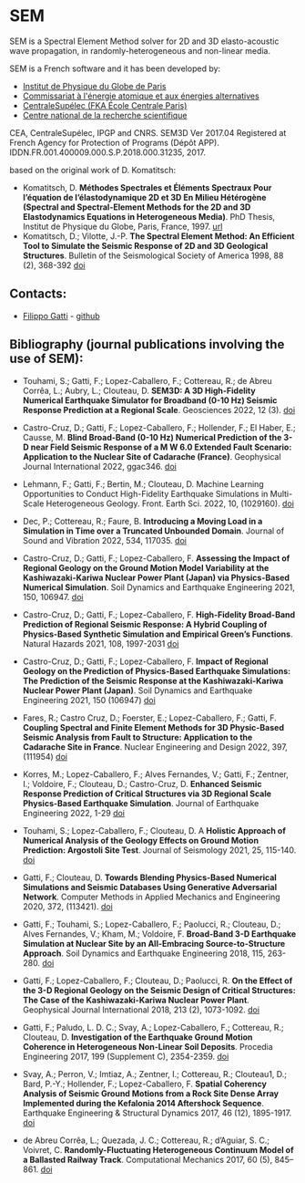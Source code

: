 # SEM

SEM is a Spectral Element Method solver for 2D and 3D elasto-acoustic wave propagation, in randomly-heterogeneous and non-linear media.

SEM is a French software and it has been developed by:
- [Institut de Physique du Globe de Paris](https://www.ipgp.fr)
- [Commissariat à l'énergie atomique et aux énergies alternatives](https://www.cea.fr/)
- [CentraleSupélec (FKA École Centrale Paris)](https://www.centralesupelec.fr/)
- [Centre national de la recherche scientifique](https://www.cnrs.fr)

CEA, CentraleSupélec, IPGP and CNRS. SEM3D Ver 2017.04 Registered at French Agency for Protection of Programs (Dépôt APP). IDDN.FR.001.400009.000.S.P.2018.000.31235, 2017.

based on the original work of D. Komatitsch:
- Komatitsch, D. __Méthodes Spectrales et Éléments Spectraux Pour l’équation de l’élastodynamique 2D et 3D En Milieu Hétérogène (Spectral and Spectral-Element Methods for the 2D and 3D Elastodynamics Equations in Heterogeneous Media)__. PhD Thesis, Institut de Physique du Globe, Paris, France, 1997. [url](https://theses.hal.science/tel-00007568)
- Komatitsch, D.; Vilotte, J.-P. __The Spectral Element Method: An Efficient Tool to Simulate the Seismic Response of 2D and 3D Geological Structures__. Bulletin of the Seismological Society of America 1998, 88 (2), 368-392 [doi](https://doi.org/10.1785/BSSA0880020368)


## Contacts: 
- [Filippo Gatti](mailto:filippo.gatti@centralesupelec.fr) - [github](https://github.com/FilLTP89)

## Bibliography (journal publications involving the use of SEM):
- Touhami, S.; Gatti, F.; Lopez-Caballero, F.; Cottereau, R.; de Abreu Corrêa, L.; Aubry, L.; Clouteau, D. __SEM3D: A 3D High-Fidelity Numerical Earthquake Simulator for Broadband (0-10 Hz) Seismic Response Prediction at a Regional Scale__. Geosciences 2022, 12 (3). [doi](https://doi.org/10.3390/geosciences12030112)

- Castro-Cruz, D.; Gatti, F.; Lopez-Caballero, F.; Hollender, F.; El Haber, E.; Causse, M. __Blind Broad-Band (0-10 Hz) Numerical Prediction of the 3-D near Field Seismic Response of a M W 6.0 Extended Fault Scenario: Application to the Nuclear Site of Cadarache (France)__. Geophysical Journal International 2022, ggac346. [doi](https://doi.org/10.1093/gji/ggac346)

- Lehmann, F.; Gatti, F.; Bertin, M.; Clouteau, D. Machine Learning Opportunities to Conduct High-Fidelity Earthquake Simulations in Multi-Scale Heterogeneous Geology. Front. Earth Sci. 2022, 10, (1029160). [doi](https://doi.org/10.3389/feart.2022.1029160)

- Dec, P.; Cottereau, R.; Faure, B. __Introducing a Moving Load in a Simulation in Time over a Truncated Unbounded Domain__. Journal of Sound and Vibration 2022, 534, 117035. [doi](https://doi.org/10.1016/j.jsv.2022.117035)

- Castro-Cruz, D.; Gatti, F.; Lopez-Caballero, F. __Assessing the Impact of Regional Geology on the Ground Motion Model Variability at the Kashiwazaki-Kariwa Nuclear Power Plant (Japan) via Physics-Based Numerical Simulation__. Soil Dynamics and Earthquake Engineering 2021, 150, 106947. [doi](https://doi.org/10.1016/j.soildyn.2021.106947)

- Castro-Cruz, D.; Gatti, F.; Lopez-Caballero, F. __High-Fidelity Broad-Band Prediction of Regional Seismic Response: A Hybrid Coupling of Physics-Based Synthetic Simulation and Empirical Green’s Functions__. Natural Hazards 2021, 108, 1997-2031 [doi](https://doi.org/10.1007/s11069-021-04766-x)

- Castro-Cruz, D.; Gatti, F.; Lopez-Caballero, F. __Impact of Regional Geology on the Prediction of Physics-Based Earthquake Simulations: The Prediction of the Seismic Response at the Kashiwazaki-Kariwa Nuclear Power Plant (Japan)__. Soil Dynamics and Earthquake Engineering 2021, 150 (106947) [doi](https://doi.org/10.1016/j.soildyn.2021.106947)

- Fares, R.; Castro Cruz, D.; Foerster, E.; Lopez-Caballero, F.; Gatti, F. __Coupling Spectral and Finite Element Methods for 3D Physic-Based Seismic Analysis from Fault to Structure: Application to the Cadarache Site in France__. Nuclear Engineering and Design 2022, 397, (111954) [doi](https://doi.org/10.1016/j.nucengdes.2022.111954)

- Korres, M.; Lopez-Caballero, F.; Alves Fernandes, V.; Gatti, F.; Zentner, I.; Voldoire, F.; Clouteau, D.; Castro-Cruz, D. __Enhanced Seismic Response Prediction of Critical Structures via 3D Regional Scale Physics-Based Earthquake Simulation__. Journal of Earthquake Engineering 2022, 1-29 [doi](https://doi.org/10.1080/13632469.2021.2009061)

- Touhami, S.; Lopez-Caballero, F.; Clouteau, D. A __Holistic Approach of Numerical Analysis of the Geology Effects on Ground Motion Prediction: Argostoli Site Test__. Journal of Seismology 2021, 25, 115-140. [doi](https://doi.org/10.1007/s10950-020-09961-0)

- Gatti, F.; Clouteau, D. __Towards Blending Physics-Based Numerical Simulations and Seismic Databases Using Generative Adversarial Network__. Computer Methods in Applied Mechanics and Engineering 2020, 372, (113421). [doi](https://doi.org/10.1016/j.cma.2020.113421)

- Gatti, F.; Touhami, S.; Lopez-Caballero, F.; Paolucci, R.; Clouteau, D.; Alves Fernandes, V.; Kham, M.; Voldoire, F. __Broad-Band 3-D Earthquake Simulation at Nuclear Site by an All-Embracing Source-to-Structure Approach__. Soil Dynamics and Earthquake Engineering 2018, 115, 263-280. [doi](https://doi.org/10.1016/j.soildyn.2018.08.028)

- Gatti, F.; Lopez-Caballero, F.; Clouteau, D.; Paolucci, R. __On the Effect of the 3-D Regional Geology on the Seismic Design of Critical Structures: The Case of the Kashiwazaki-Kariwa Nuclear Power Plant__. Geophysical Journal International 2018, 213 (2), 1073-1092. [doi](https://doi.org/10.1093/gji/ggy027)

- Gatti, F.; Paludo, L. D. C.; Svay, A.; Lopez-Caballero, F.; Cottereau, R.; Clouteau, D. __Investigation of the Earthquake Ground Motion Coherence in Heterogeneous Non-Linear Soil Deposits__. Procedia Engineering 2017, 199 (Supplement C), 2354-2359. [doi]( https://doi.org/10.1016/j.proeng.2017.09.232)

- Svay, A.; Perron, V.; Imtiaz, A.; Zentner, I.; Cottereau, R.; Clouteau1, D.; Bard, P.-Y.; Hollender, F.; Lopez-Caballero, F. __Spatial Coherency Analysis of Seismic Ground Motions from a Rock Site Dense Array Implemented during the Kefalonia 2014 Aftershock Sequence__. Earthquake Engineering & Structural Dynamics 2017, 46 (12), 1895-1917. [doi](https://doi.org/10.1002/eqe.2881)

- de Abreu Corrêa, L.; Quezada, J. C.; Cottereau, R.; d’Aguiar, S. C.; Voivret, C. __Randomly-Fluctuating Heterogeneous Continuum Model of a Ballasted Railway Track__. Computational Mechanics 2017, 60 (5), 845–861. [doi](https://doi.org/10.1007/s00466-017-1446-8)

